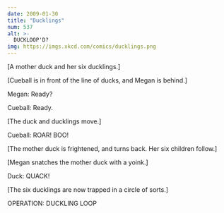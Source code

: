 ```yaml
---
date: 2009-01-30
title: "Ducklings"
num: 537
alt: >-
  DUCKLOOP'D?
img: https://imgs.xkcd.com/comics/ducklings.png
---
```

[A mother duck and her six ducklings.]

[Cueball is in front of the line of ducks, and Megan is behind.]

Megan: Ready?

Cueball: Ready.

[The duck and ducklings move.]

Cueball: ROAR! BOO!

[The mother duck is frightened, and turns back. Her six children follow.]

[Megan snatches the mother duck with a yoink.]

Duck: QUACK!

[The six ducklings are now trapped in a circle of sorts.]

OPERATION: DUCKLING LOOP